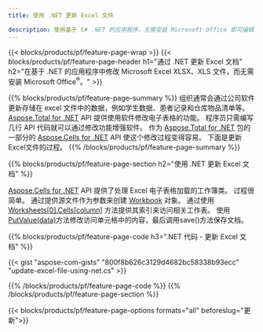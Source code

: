 ```yaml
---
title: 使用 .NET 更新 Excel 文件 

description: 使用基于 C# .NET 的应用程序，无需安装 Microsoft Office 即可编辑 Microsoft Excel XLSX、XLS、CSV 文档。
---
```


{{< blocks/products/pf/feature-page-wrap >}}
{{< blocks/products/pf/feature-page-header h1="通过 .NET 更新 Excel 文档" h2="在基于 .NET 的应用程序中修改 Microsoft Excel XLSX、XLS 文件，而无需安装 Microsoft Office<sup>&reg;</sup>。" >}}

{{% blocks/products/pf/feature-page-summary %}}
组织通常会通过公司软件更新存储在 excel 文件中的数据，例如学生数据、患者记录和仓库物品清单等。 [Aspose.Total for .NET](https://products.aspose.com/total/net/) API 提供使用软件修改电子表格的功能。 程序员只需编写几行 API 代码就可以通过修改功能增强软件。 作为 [Aspose.Total for .NET](https://products.aspose.com/total/net/) 包的一部分的 [Aspose.Cells for .NET](https://products.aspose.com/cells/net/) API 使这个修改过程变得容易。 下面是更新Excel文件的过程。
{{% /blocks/products/pf/feature-page-summary  %}}

{{% blocks/products/pf/feature-page-section  h2="使用 .NET 更新 Excel 文档" %}}

[Aspose.Cells for .NET](https://products.aspose.com/cells/net/) API 提供了处理 Excel 电子表格加载的工作簿类。 过程很简单。 通过提供源文件作为参数来创建 [Workbook](https://reference.aspose.com/cells/net/aspose.cells/workbook/) 对象。 通过使用 [Worksheets[0].Cells[column]](https://reference.aspose.com/cells/net/aspose.cells/worksheet/cells/) 方法提供其索引来访问相关工作表。 使用[PutValue(data)](https://reference.aspose.com/cells/net/aspose.cells/cell/putvalue/)方法修改访问单元格中的内容，最后调用save()方法保存文档。

{{% blocks/products/pf/feature-page-code h3=".NET 代码 - 更新 Excel 文档" %}}

{{< gist "aspose-com-gists" "800f8b626c3129d4682bc58338b93ecc" "update-excel-file-using-net.cs" >}}

{{% /blocks/products/pf/feature-page-code  %}}
{{% /blocks/products/pf/feature-page-section %}}

{{< blocks/products/pf/feature-page-options formats="all" beforeslug="更新">}}